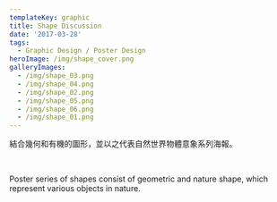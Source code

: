 ```yaml
---
templateKey: graphic
title: Shape Discussion
date: '2017-03-28'
tags:
  - Graphic Design / Poster Design
heroImage: /img/shape_cover.png
galleryImages:
  - /img/shape_03.png
  - /img/shape_04.png
  - /img/shape_02.png
  - /img/shape_05.png
  - /img/shape_06.png
  - /img/shape_01.png
---
```

結合幾何和有機的圖形，並以之代表自然世界物體意象系列海報。

<br/>

Poster series of shapes consist of geometric and nature shape, which represent various objects in nature.
